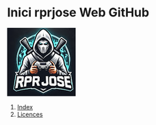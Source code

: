# Inici rprjose Web GitHub
![Imatge de rprjose](rprjose.jpeg)

1. [Index](https://github.com/rprjosexd/rpr/blob/main/Index.md)
2. [Licences](License)
